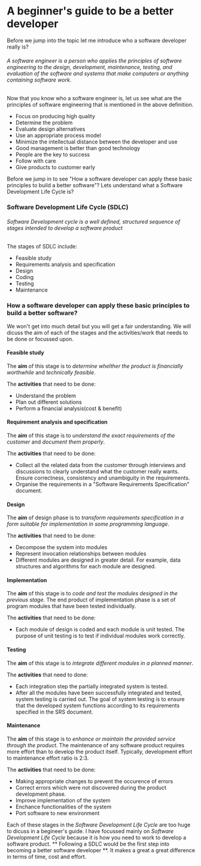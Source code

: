 # A beginner's guide to be a better developer

Before we jump into the topic let me introduce who a software developer really is?

###### A software engineer is a person who applies the principles of software engineering to the design, development, maintenance, testing, and evaluation of the software and systems that make computers or anything containing software work.

Now that you know who a software engineer is, let us see what are the principles of software engineering that is mentioned in the above definition.

* Focus on producing high quality
* Determine the problem
* Evaluate design alternatives
* Use an appropriate process model
* Minimize the intellectual distance between the developer and use
* Good management is better than good technology
* People are the key to success
* Follow with care
* Give products to customer early

Before we jump in to see "How a software developer can apply these basic principles to build a better software"? Lets understand what a Software Development Life Cycle is?

### Software Development Life Cycle (SDLC)

###### Software Development cycle is a well defined, structured sequence of stages intended to develop a software product

The stages of SDLC include:

* Feasible study
* Requirements analysis and specification
* Design
* Coding
* Testing
* Maintenance

### How a software developer can apply these basic principles to build a better software?

We won't get into much detail but you will get a fair understanding. We will dicuss the aim of each of the stages and the activities/work that needs to be done or focussed upon.

#### Feasible study

The **aim** of this stage is to _determine whelther the product is financially worthwhile_ and _technically feasible_.

The **activities** that need to be done:
* Understand the problem
* Plan out different solutions
* Perform a financial analysis(cost & benefit)

#### Requirement analysis and specification

The **aim** of this stage is to _understand the exact requirements of the customer_ and _document them properly_.

The **activities** that need to be done:

* Collect all the related data from the customer through interviews and discussions to clearly understand what the customer really wants. Ensure correctness, consistency and unambiguity in the requirements.
* Organise the requirements in a "Software Requirements Specification" document.

#### Design

The **aim** of design phase is to _transform requirements specification in a form suitable for implementation in some programming language_.

The **activities** that need to be done:

* Decompose the system into modules
* Represent invocation relationships between modules
* Different modules are designed in greater detail. For example, data structures and algorithms for each module are designed.

#### Implementation

The **aim** of this stage is to _code and test the modules designed in the previous stage_. The end product of implementation phase is a set of program modules that have been tested individually.

The **activities** that need to be done:

* Each module of design is coded and each module is unit tested. The purpose of unit testing is to test if individual modules work correctly.

#### Testing

The **aim** of this stage is to _integrate different modules in a planned manner_. 

The **activities** that need to done:

* Each integration step the partially integrated system is tested.
* After all the modules have been successfully integrated and tested, system testing is carried out. The goal of system testing is to ensure that the developed system functions according to its requirements specified in the SRS document.

#### Maintenance

The **aim** of this stage is to _enhance or maintain the provided service through the product_.
The maintenance of any software product requires more effort than to develop the product itself. Typically, development effort to maintenance effort ratio is 2:3.

The **activities** that need to be done:
* Making appropriate changes to prevent the occurence of errors
* Correct errors which were not discovered during the product development phase.
* Improve implementation of the system
* Enchance functionalities of the system
* Port software to new environment

Each of these stages in the _Software Development Life Cycle_ are too huge to dicuss in a begineer's guide. I have focussed mainly on _Software Development Life Cycle_ because it is how you need to work to develop a software product. ** Following a SDLC would be the first step into becoming a better software developer **. It makes a great a great difference in terms of time, cost and effort.
